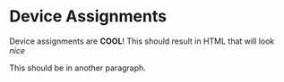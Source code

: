 Device Assignments
==================
Device assignments are **COOL**! This should result in HTML that
will look *nice*

This should be in another paragraph.